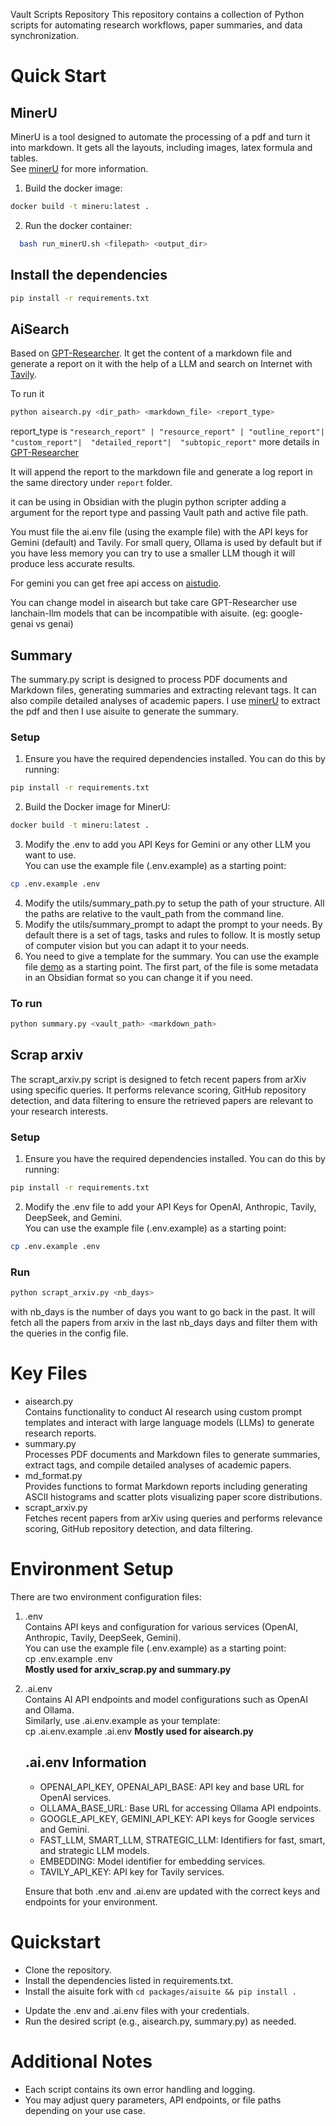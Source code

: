 Vault Scripts Repository
This repository contains a collection of Python scripts for automating research workflows, paper summaries, and data synchronization.


# Quick Start

## MinerU 
MinerU is a tool designed to automate the processing of a pdf and turn it into markdown. It gets all the layouts, including images, latex formula and tables.  
 See [minerU](https://github.com/opendatalab/MinerU) for more information.
1. Build the docker image:
```bash
docker build -t mineru:latest .
```
2. Run the docker container:
```bash
  bash run_minerU.sh <filepath> <output_dir>
```

## Install the dependencies
```bash
pip install -r requirements.txt
```


## AiSearch
Based on [GPT-Researcher](https://github.com/assafelovic/gpt-researcher). It get the content of a markdown file and generate a report on it with the help of a LLM and search on Internet with [Tavily](https://tavily.com/).

To run it
```bash
python aisearch.py <dir_path> <markdown_file> <report_type>
```
report_type is
`"research_report" | "resource_report" | "outline_report"|  "custom_report"|  "detailed_report"|  "subtopic_report"`
more details in [GPT-Researcher](https://github.com/assafelovic/gpt-researcher)

It will append the report to the markdown file and generate a log report in the same directory under `report` folder.

it can be using in Obsidian with the plugin python scripter adding a argument for the report type and passing Vault path and active file path.

You must file the ai.env file (using the example file) with the API keys for Gemini (default) and Tavily.
For small query, Ollama is used by default but if you have less memory you can try to use a smaller LLM though it will produce less accurate results.

For gemini you can get free api access on [aistudio](https://aistudio.google.com/).

You can change model in aisearch but take care GPT-Researcher use lanchain-llm models that can be incompatible with aisuite. (eg: google-genai vs genai)

## Summary
The summary.py script is designed to process PDF documents and Markdown files, generating summaries and extracting relevant tags. It can also compile detailed analyses of academic papers.
I use [minerU](https://github.com/opendatalab/MinerU) to extract the pdf and then I use aisuite to generate the summary.

### Setup
1. Ensure you have the required dependencies installed. You can do this by running:
```bash
pip install -r requirements.txt
```
2. Build the Docker image for MinerU:
```bash
docker build -t mineru:latest .
```
3. Modify the .env to add you API Keys for Gemini or any other LLM you want to use.  
   You can use the example file (.env.example) as a starting point:  
```bash
cp .env.example .env
```
4. Modify the utils/summary_path.py to setup the path of your structure. All the paths are relative to the vault_path from the command line.
5. Modify the utils/summary_prompt to adapt the prompt to your needs. By default there is a set of tags, tasks and rules to follow. It is mostly setup of computer vision but you can adapt it to your needs.
6. You need to give a template for the summary. You can use the example file [demo](demo/demo_template.md) as a starting point. The first part, of the file is some metadata in an Obsidian format so you can change it if you need.

### To run

```bash
python summary.py <vault_path> <markdown_path>
```
## Scrap arxiv
The scrapt_arxiv.py script is designed to fetch recent papers from arXiv using specific queries. It performs relevance scoring, GitHub repository detection, and data filtering to ensure the retrieved papers are relevant to your research interests.
### Setup
1. Ensure you have the required dependencies installed. You can do this by running:
```bash
pip install -r requirements.txt
```
2. Modify the .env file to add your API Keys for OpenAI, Anthropic, Tavily, DeepSeek, and Gemini.  
   You can use the example file (.env.example) as a starting point:  
```bash
cp .env.example .env
```


### Run
```bash
python scrapt_arxiv.py <nb_days>
```
with nb_days is the number of days you want to go back in the past. It will fetch all the papers from arxiv in the last nb_days days and filter them with the queries in the config file.

# Key Files

- aisearch.py  
  Contains functionality to conduct AI research using custom prompt templates and interact with large language models (LLMs) to generate research reports.
- summary.py  
  Processes PDF documents and Markdown files to generate summaries, extract tags, and compile detailed analyses of academic papers.
- md_format.py  
  Provides functions to format Markdown reports including generating ASCII histograms and scatter plots visualizing paper score distributions.
- scrapt_arxiv.py  
  Fetches recent papers from arXiv using queries and performs relevance scoring, GitHub repository detection, and data filtering.


# Environment Setup

There are two environment configuration files:

1. .env  
   Contains API keys and configuration for various services (OpenAI, Anthropic, Tavily, DeepSeek, Gemini).  
   You can use the example file (.env.example) as a starting point:  
   cp .env.example .env  
   **Mostly used for arxiv_scrap.py and summary.py**
2. .ai.env  
   Contains AI API endpoints and model configurations such as OpenAI and Ollama.  
   Similarly, use .ai.env.example as your template:  
   cp .ai.env.example .ai.env 
    **Mostly used for aisearch.py**

   ## .ai.env Information
   - OPENAI_API_KEY, OPENAI_API_BASE: API key and base URL for OpenAI services.
   - OLLAMA_BASE_URL: Base URL for accessing Ollama API endpoints.
   - GOOGLE_API_KEY, GEMINI_API_KEY: API keys for Google services and Gemini.
   - FAST_LLM, SMART_LLM, STRATEGIC_LLM: Identifiers for fast, smart, and strategic LLM models.
   - EMBEDDING: Model identifier for embedding services.
   - TAVILY_API_KEY: API key for Tavily services.

   Ensure that both .env and .ai.env are updated with the correct keys and endpoints for your environment.

# Quickstart

- Clone the repository.
- Install the dependencies listed in requirements.txt.
- Install the aisuite fork with ```cd packages/aisuite && pip install .```
<!-- - Install Ollama for Local LLM. -->
- Update the .env and .ai.env files with your credentials.
- Run the desired script (e.g., aisearch.py, summary.py) as needed.


# Additional Notes

- Each script contains its own error handling and logging.
- You may adjust query parameters, API endpoints, or file paths depending on your use case.